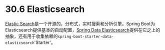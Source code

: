 # 30.6 Elasticsearch

[Elastic Search](http://www.elasticsearch.org/)是一个开源的，分布式，实时搜索和分析引擎。Spring Boot为Elasticsearch提供基本的自动配置，[Spring Data Elasticsearch](https://github.com/spring-projects/spring-data-elasticsearch)提供在它之上的抽象，还有用于收集依赖的`spring-boot-starter-data-elasticsearch`'Starter'。

